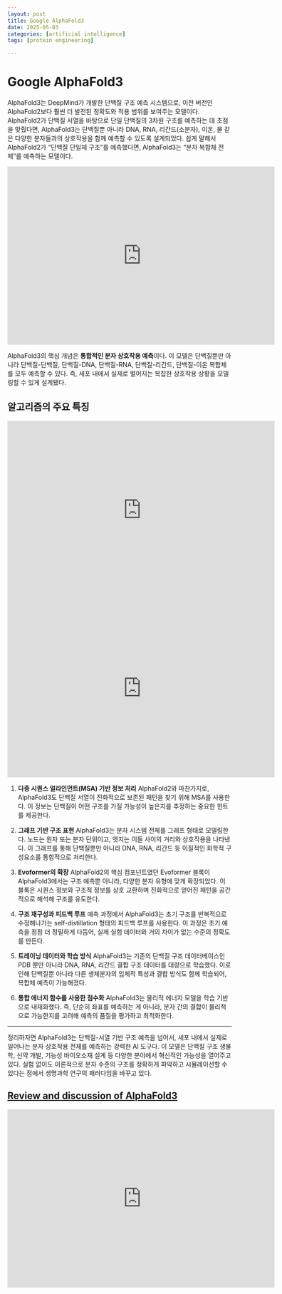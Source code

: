 ```yaml
---
layout: post
title: Google AlphaFold3  
date: 2025-05-03
categories: [artificial intelligence]
tags: [protein engineering]

---
```




# Google AlphaFold3


AlphaFold3는 DeepMind가 개발한 단백질 구조 예측 시스템으로, 이전 버전인 AlphaFold2보다 훨씬 더 발전된 정확도와 적용 범위를 보여주는 모델이다. AlphaFold2가 단백질 서열을 바탕으로 단일 단백질의 3차원 구조를 예측하는 데 초점을 맞췄다면, AlphaFold3는 단백질뿐 아니라 DNA, RNA, 리간드(소분자), 이온, 물 같은 다양한 분자들과의 상호작용을 함께 예측할 수 있도록 설계되었다. 쉽게 말해서 AlphaFold2가 “단백질 단일체 구조”를 예측했다면, AlphaFold3는 “분자 복합체 전체”를 예측하는 모델이다.

<iframe width="600" height="400" src="https://www.youtube.com/embed/3gSy_yN9YBo?si=MZf3A99kdSsZ7rfT" title="YouTube video player" frameborder="0" allow="accelerometer; autoplay; clipboard-write; encrypted-media; gyroscope; picture-in-picture; web-share" referrerpolicy="strict-origin-when-cross-origin" allowfullscreen></iframe>

AlphaFold3의 핵심 개념은 **통합적인 분자 상호작용 예측**이다. 이 모델은 단백질뿐만 아니라 단백질-단백질, 단백질-DNA, 단백질-RNA, 단백질-리간드, 단백질-이온 복합체를 모두 예측할 수 있다. 즉, 세포 내에서 실제로 벌어지는 복잡한 상호작용 상황을 모델링할 수 있게 설계됐다.

## 알고리즘의 주요 특징

<iframe width="600" height="400" src="https://www.youtube.com/embed/7q8Uw3rmXyE?si=W1xtlSJYujUD9grO" title="YouTube video player" frameborder="0" allow="accelerometer; autoplay; clipboard-write; encrypted-media; gyroscope; picture-in-picture; web-share" referrerpolicy="strict-origin-when-cross-origin" allowfullscreen></iframe>


<iframe width="600" height="400" src="https://www.youtube.com/embed/Or3iq4_9-wA?si=WFDnGpKAozwtHKf_" title="YouTube video player" frameborder="0" allow="accelerometer; autoplay; clipboard-write; encrypted-media; gyroscope; picture-in-picture; web-share" referrerpolicy="strict-origin-when-cross-origin" allowfullscreen></iframe>

1. **다중 시퀀스 얼라인먼트(MSA) 기반 정보 처리**
   AlphaFold2와 마찬가지로, AlphaFold3도 단백질 서열이 진화적으로 보존된 패턴을 찾기 위해 MSA를 사용한다. 이 정보는 단백질이 어떤 구조를 가질 가능성이 높은지를 추정하는 중요한 힌트를 제공한다.

2. **그래프 기반 구조 표현**
   AlphaFold3는 분자 시스템 전체를 그래프 형태로 모델링한다. 노드는 원자 또는 분자 단위이고, 엣지는 이들 사이의 거리와 상호작용을 나타낸다. 이 그래프를 통해 단백질뿐만 아니라 DNA, RNA, 리간드 등 이질적인 화학적 구성요소를 통합적으로 처리한다.

3. **Evoformer의 확장**
   AlphaFold2의 핵심 컴포넌트였던 Evoformer 블록이 AlphaFold3에서는 구조 예측뿐 아니라, 다양한 분자 유형에 맞게 확장되었다. 이 블록은 시퀀스 정보와 구조적 정보를 상호 교환하며 진화적으로 얻어진 패턴을 공간적으로 해석해 구조를 유도한다.

4. **구조 재구성과 피드백 루프**
   예측 과정에서 AlphaFold3는 초기 구조를 반복적으로 수정해나가는 self-distillation 형태의 피드백 루프를 사용한다. 이 과정은 초기 예측을 점점 더 정밀하게 다듬어, 실제 실험 데이터와 거의 차이가 없는 수준의 정확도를 만든다.

5. **트레이닝 데이터와 학습 방식**
   AlphaFold3는 기존의 단백질 구조 데이터베이스인 PDB 뿐만 아니라 DNA, RNA, 리간드 결합 구조 데이터를 대량으로 학습했다. 이로 인해 단백질뿐 아니라 다른 생체분자의 입체적 특성과 결합 방식도 함께 학습되어, 복합체 예측이 가능해졌다.

6. **통합 에너지 함수를 사용한 점수화**
   AlphaFold3는 물리적 에너지 모델을 학습 기반으로 내재화했다. 즉, 단순히 좌표를 예측하는 게 아니라, 분자 간의 결합이 물리적으로 가능한지를 고려해 예측의 품질을 평가하고 최적화한다.

---

정리하자면 AlphaFold3는 단백질-서열 기반 구조 예측을 넘어서, 세포 내에서 실제로 일어나는 분자 상호작용 전체를 예측하는 강력한 AI 도구다. 이 모델은 단백질 구조 생물학, 신약 개발, 기능성 바이오소재 설계 등 다양한 분야에서 혁신적인 가능성을 열어주고 있다. 실험 없이도 이론적으로 분자 수준의 구조를 정확하게 파악하고 시뮬레이션할 수 있다는 점에서 생명과학 연구의 패러다임을 바꾸고 있다.

## [Review and discussion of AlphaFold3](https://www.youtube.com/watch?v=qjFgthkKxcA)

<iframe width="600" height="400" src="https://www.youtube.com/embed/qjFgthkKxcA?si=qGdIt8pZ5SGZkFdk" title="YouTube video player" frameborder="0" allow="accelerometer; autoplay; clipboard-write; encrypted-media; gyroscope; picture-in-picture; web-share" referrerpolicy="strict-origin-when-cross-origin" allowfullscreen></iframe>
